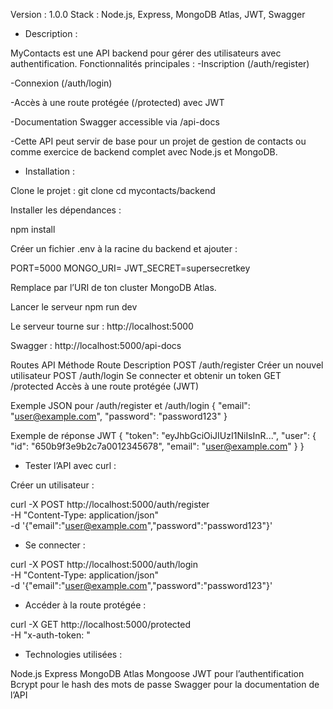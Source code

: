Version : 1.0.0
Stack : Node.js, Express, MongoDB Atlas, JWT, Swagger

- Description :

MyContacts est une API backend pour gérer des utilisateurs avec authentification.
Fonctionnalités principales :
-Inscription (/auth/register)

-Connexion (/auth/login)

-Accès à une route protégée (/protected) avec JWT

-Documentation Swagger accessible via /api-docs

-Cette API peut servir de base pour un projet de gestion de contacts ou comme exercice de backend complet avec Node.js et MongoDB.

- Installation :

Clone le projet :
git clone <ton-repo-url>
cd mycontacts/backend

Installer les dépendances :

npm install


Créer un fichier .env à la racine du backend et ajouter :

PORT=5000
MONGO_URI=<ton-mongodb-atlas-connection-string>
JWT_SECRET=supersecretkey


Remplace <ton-mongodb-atlas-connection-string> par l’URI de ton cluster MongoDB Atlas.

Lancer le serveur
npm run dev

Le serveur tourne sur : http://localhost:5000

Swagger : http://localhost:5000/api-docs

Routes API
Méthode	Route	Description
POST	/auth/register	Créer un nouvel utilisateur
POST	/auth/login	Se connecter et obtenir un token
GET	/protected	Accès à une route protégée (JWT)


Exemple JSON pour /auth/register et /auth/login
{
  "email": "user@example.com",
  "password": "password123"
}

Exemple de réponse JWT
{
  "token": "eyJhbGciOiJIUzI1NiIsInR...",
  "user": {
    "id": "650b9f3e9b2c7a0012345678",
    "email": "user@example.com"
  }
}

- Tester l’API avec curl :

Créer un utilisateur :

curl -X POST http://localhost:5000/auth/register \
-H "Content-Type: application/json" \
-d '{"email":"user@example.com","password":"password123"}'


- Se connecter :

curl -X POST http://localhost:5000/auth/login \
-H "Content-Type: application/json" \
-d '{"email":"user@example.com","password":"password123"}'


- Accéder à la route protégée :

curl -X GET http://localhost:5000/protected \
-H "x-auth-token: <ton-token-JWT>"

- Technologies utilisées :

Node.js
Express
MongoDB Atlas
Mongoose
JWT pour l’authentification
Bcrypt pour le hash des mots de passe
Swagger pour la documentation de l’API
